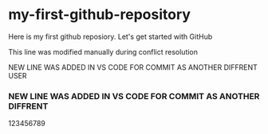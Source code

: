 # my-first-github-repository
Here is my first github reposiory. Let's get started with GitHub

This line was modified manually during conflict resolution

NEW LINE WAS ADDED IN VS CODE FOR COMMIT AS ANOTHER DIFFRENT USER

### NEW LINE WAS ADDED IN VS CODE FOR COMMIT AS ANOTHER DIFFRENT ###

123456789